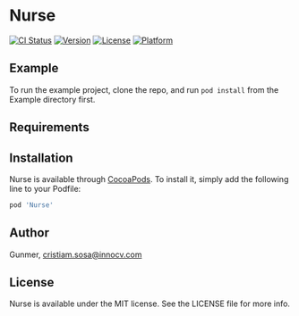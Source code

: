 # Nurse

[![CI Status](http://img.shields.io/travis/Gunmer/Nurse.svg?style=flat)](https://travis-ci.org/Gunmer/Nurse)
[![Version](https://img.shields.io/cocoapods/v/Nurse.svg?style=flat)](http://cocoapods.org/pods/Nurse)
[![License](https://img.shields.io/cocoapods/l/Nurse.svg?style=flat)](http://cocoapods.org/pods/Nurse)
[![Platform](https://img.shields.io/cocoapods/p/Nurse.svg?style=flat)](http://cocoapods.org/pods/Nurse)

## Example

To run the example project, clone the repo, and run `pod install` from the Example directory first.

## Requirements

## Installation

Nurse is available through [CocoaPods](http://cocoapods.org). To install
it, simply add the following line to your Podfile:

```ruby
pod 'Nurse'
```

## Author

Gunmer, cristiam.sosa@innocv.com

## License

Nurse is available under the MIT license. See the LICENSE file for more info.
